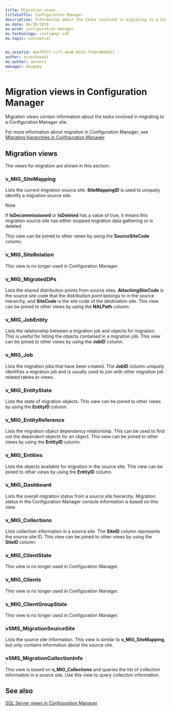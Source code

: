 ```yaml
---
title: Migration views
titleSuffix: Configuration Manager
description: Information about the tasks involved in migrating to a Configuration Manager site.
ms.date: 04/30/2019
ms.prod: configuration-manager
ms.technology: configmgr-sdk
ms.topic: conceptual


ms.assetid: 6be79f37-cc77-4ea0-8d1d-7fe8c98d601f
author: aczechowski
ms.author: aaroncz
manager: dougeby
---
```


# Migration views in Configuration Manager

Migration views contain information about the tasks involved in migrating to a Configuration Manager site.

For more information about migration in Configuration Manager, see [Migrating hierarchies in Configuration Manager](../../../../core/migration/configuring-source-hierarchies-and-source-sites-for-migration.md).

## Migration views

The views for migration are shown in this section:

### v_MIG_SiteMapping

Lists the current migration source site. **SiteMappingID** is used to uniquely identify a migration source site.

> [!NOTE]
> If **IsDecommissioned** or **IsDeleted** has a value of true, it means this migration source site has either stopped migration data gathering or is deleted.

This view can be joined to other views by using the **SourceSiteCode** column.

### v_MIG_SiteRelation

This view is no longer used in Configuration Manager.

### v_MIG_MigratedDPs

Lists the shared distribution points from source sites. **AttachingSiteCode** is the source site code that the distribution point belongs to in the source hierarchy, and **SiteCode** is the site code of the destination site.
This view can be joined to other views by using the **NALPath** column.

### v_MIG_JobEntity

Lists the relationship between a migration job and objects for migration. This is useful for listing the objects contained in a migration job.
This view can be joined to other views by using the **JobID** column.

### v_MIG_Job

Lists the migration jobs that have been created. The **JobID** column uniquely identifies a migration job and is usually used to join with other migration job related tables or views.

### v_MIG_EntityState

Lists the state of migration objects.
This view can be joined to other views by using the **EntityID** column.

### v_MIG_EntityReference

Lists the migration object dependency relationship. This can be used to find out the dependent objects for an object.
This view can be joined to other views by using the **EntityID** column.

### v_MIG_Entities

Lists the objects available for migration in the source site.
This view can be joined to other views by using the **EntityID** column.

### v_MIG_Dashboard

Lists the overall migration status from a source site hierarchy. Migration status in the Configuration Manager console information is based on this view.

### v_MIG_Collections

Lists collection information in a source site. The **SiteID** column represents the source site ID.
This view can be joined to other views by using the **SiteID** column.

### v_MIG_ClientState

This view is no longer used in Configuration Manager.

### v_MIG_Clients

This view is no longer used in Configuration Manager.

### v_MIG_ClientGroupState

This view is no longer used in Configuration Manager.

### vSMS_MigrationSourceSite

Lists the source site information. This view is similar to **v_MIG_SiteMapping**, but only contains information about the source site.

### vSMS_MigrationCollectionInfo

This view is based on **v_MIG_Collections** and queries the list of collection information in a source site. Use this view to query collection information.

## See also

[SQL Server views in Configuration Manager](sql-server-views-configuration-manager.md)
